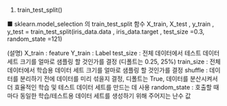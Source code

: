 1. train_test_split()

■ sklearn.model_selection 의 train_test_split 함수
X_train, X_test , y_train , y_test = train_test_split(iris_data.data ,
                      iris_data.target , test_size =0.3, random_state =121)

(설명)
X_train : feature
Y_train : Label
test_size : 전체 데이터에서 테스트 데이터 세트 크기를 얼마로 샘플링 할 것인가를 결정
            (디폴트는 0.25, 25%)
train_size : 전체 데이터에서 학습용 데이터 세트 크기를 얼마로 샘플링 할 것인가를 결정
shuffle : 데이터를 분리하기 전에 데이터를 미리 섞을지 결정, 디폴트는 True, 데이터를 분산시켜서 더 효율적인 학습 및 테스트 데이터 세트를 만드는 데 사용
random_state : 호출할 때마다 동일한 학습/테스트용 데이터 세트를 생성하기 위해 주어지는 난수 값
